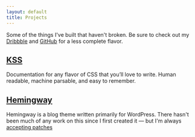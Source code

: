 ```yaml
---
layout: default
title: Projects
---
```


<p class="intro">Some of the things I've built that haven't broken. Be sure to check out my <a href="https://dribbble.com/kneath">Dribbble</a> and <a href="https://github.com/kneath">GitHub</a> for a less complete flavor.</p>

## [KSS](/kss)

Documentation for any flavor of CSS that you’ll love to write. Human readable, machine parsable, and easy to remember.

## [Hemingway](/hemingway)

Hemingway is a blog theme written primarily for WordPress.  There hasn't been much of any work on this since I first created it — but I'm always [accepting patches](http://github.com/kneath/hemingway)
